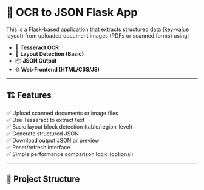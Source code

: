 # 🧾 OCR to JSON Flask App

This is a Flask-based application that extracts structured data (key-value layout) from uploaded document images (PDFs or scanned forms) using:

- 🧠 **Tesseract OCR**
- 🔲 **Layout Detection (Basic)**
- 📦 **JSON Output**
- 🌐 **Web Frontend (HTML/CSS/JS)**

---

## 🏗️ Features

✅ Upload scanned documents or image files  
✅ Use Tesseract to extract text  
✅ Basic layout block detection (table/region-level)  
✅ Generate structured JSON  
✅ Download output JSON or preview  
✅ Reset/refresh interface  
✅ Simple performance comparison logic (optional)

---

## 📁 Project Structure

